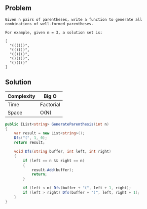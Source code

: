 ## Problem

```
Given n pairs of parentheses, write a function to generate all combinations of well-formed parentheses.

For example, given n = 3, a solution set is:

[
  "((()))",
  "(()())",
  "(())()",
  "()(())",
  "()()()"
]
```

## Solution

| Complexity | Big O     |
| ---------- | --------- |
| Time       | Factorial |
| Space      | O(N)      |

```csharp
public IList<string> GenerateParenthesis(int n)
{
    var result = new List<string>();
    Dfs("(", 1, 0);
    return result;

    void Dfs(string buffer, int left, int right)
    {
        if (left == n && right == n)
        {
            result.Add(buffer);
            return;
        }

        if (left < n) Dfs(buffer + "(", left + 1, right);
        if (left > right) Dfs(buffer + ")", left, right + 1);
    }
}
```
